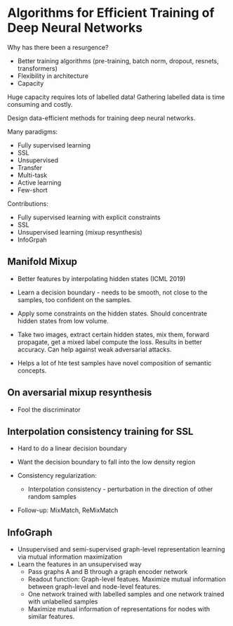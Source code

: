 # Algorithms for Efficient Training of Deep Neural Networks

Why has there been a resurgence?

 - Better training algorithms (pre-training, batch norm, dropout, resnets, transformers)
 - Flexibility in architecture
 - Capacity

Huge capacity requires lots of labelled data! Gathering labelled data is time consuming
and costly.

Design data-efficient methods for training deep neural networks.

Many paradigms:

 - Fully supervised learning
 - SSL
 - Unsupervised
 - Transfer
 - Multi-task
 - Active learning
 - Few-short

Contributions:

 - Fully supervised learning with explicit constraints 
 - SSL
 - Unsupervised learning (mixup resynthesis)
 - InfoGrpah

## Manifold Mixup

 - Better features by interpolating hidden states (ICML 2019)
 - Learn a decision boundary - needs to be smooth, not close to the samples,
   too confident on the samples.
 - Apply some constraints on the hidden states. Should concentrate hidden states from low volume.

 - Take two images, extract certain hidden states, mix them, forward propagate, get a mixed label
   compute the loss. Results in better accuracy. Can help against weak adversarial attacks.
 - Helps a lot of hte test samples have novel composition of semantic concepts.

## On aversarial mixup resynthesis

 - Fool the discriminator

## Interpolation consistency training for SSL

 - Hard to do a linear decision boundary
 - Want the decision boundary to fall into the low density region

 - Consistency regularization:
   - Interpolation consistency - perturbation in the direction of other random samples

 - Follow-up: MixMatch, ReMixMatch

## InfoGraph

 - Unsupervised and semi-supervised graph-level representation learning via mutual information maximization
 - Learn the features in an unsupervised way
   - Pass graphs A and B through a graph encoder network
   - Readout function: Graph-level featues. Maximize mutual information between graph-level and node-level features.
   - One network trained with labelled samples and one network trained with unlabelled samples
   - Maximize mutual information of representations for nodes with similar features.



